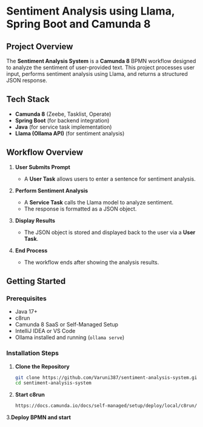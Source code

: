 # Sentiment Analysis using Llama, Spring Boot and Camunda 8

## Project Overview
The **Sentiment Analysis System** is a **Camunda 8** BPMN workflow designed to analyze the sentiment of user-provided text. This project processes user input, performs sentiment analysis using Llama, and returns a structured JSON response.

## Tech Stack
- **Camunda 8** (Zeebe, Tasklist, Operate)
- **Spring Boot** (for backend integration)
- **Java** (for service task implementation)
- **Llama (Ollama API)** (for sentiment analysis)

## Workflow Overview
1. **User Submits Prompt**  
   - A **User Task** allows users to enter a sentence for sentiment analysis.  

2. **Perform Sentiment Analysis**  
   - A **Service Task** calls the Llama model to analyze sentiment.  
   - The response is formatted as a JSON object.  

3. **Display Results**  
   - The JSON object is stored and displayed back to the user via a **User Task**.  

4. **End Process**  
   - The workflow ends after showing the analysis results.  

## Getting Started

### Prerequisites
- Java 17+
- c8run  
- Camunda 8 SaaS or Self-Managed Setup  
- IntelliJ IDEA or VS Code  
- Ollama installed and running (`ollama serve`)  

### Installation Steps
1. **Clone the Repository**
   ```sh
   git clone https://github.com/Varuni387/sentiment-analysis-system.git
   cd sentiment-analysis-system

2. **Start c8run**
   ```sh
   https://docs.camunda.io/docs/self-managed/setup/deploy/local/c8run/
3.**Deploy BPMN and start**

